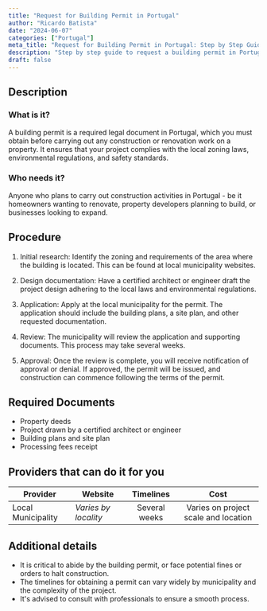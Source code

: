 ```yaml
---
title: "Request for Building Permit in Portugal"
author: "Ricardo Batista"
date: "2024-06-07"
categories: ["Portugal"]
meta_title: "Request for Building Permit in Portugal: Step by Step Guide"
description: "Step by step guide to request a building permit in Portugal. From understanding the requirements to getting it done."
draft: false
---
```


## Description
### What is it?
A building permit is a required legal document in Portugal, which you must obtain before carrying out any construction or renovation work on a property. It ensures that your project complies with the local zoning laws, environmental regulations, and safety standards.
### Who needs it?
Anyone who plans to carry out construction activities in Portugal - be it homeowners wanting to renovate, property developers planning to build, or businesses looking to expand.

## Procedure
1. Initial research: Identify the zoning and requirements of the area where the building is located. This can be found at local municipality websites.
   
2. Design documentation: Have a certified architect or engineer draft the project design adhering to the local laws and environmental regulations.
   
3. Application: Apply at the local municipality for the permit. The application should include the building plans, a site plan, and other requested documentation.
   
4. Review: The municipality will review the application and supporting documents. This process may take several weeks.
   
5. Approval: Once the review is complete, you will receive notification of approval or denial. If approved, the permit will be issued, and construction can commence following the terms of the permit.

## Required Documents
- Property deeds
- Project drawn by a certified architect or engineer
- Building plans and site plan
- Processing fees receipt

## Providers that can do it for you

| Provider        |     Website     |     Timelines    |       Cost      |
| --------------- | --------------- |  :-------------: | :-------------: |
| Local Municipality     |  *Varies by locality*       |      Several weeks      | Varies on project scale and location |

## Additional details
- It is critical to abide by the building permit, or face potential fines or orders to halt construction.
- The timelines for obtaining a permit can vary widely by municipality and the complexity of the project. 
- It's advised to consult with professionals to ensure a smooth process.
